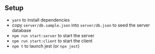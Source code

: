 ## Setup

- `yarn` to install dependencies
- copy `server/db.sample.json` into `server/db.json` to seed the server database
- `npm run start:server` to start the server
- `npm run start:client` to start the client
- `npm t` to launch jest (or `npx jest`)
